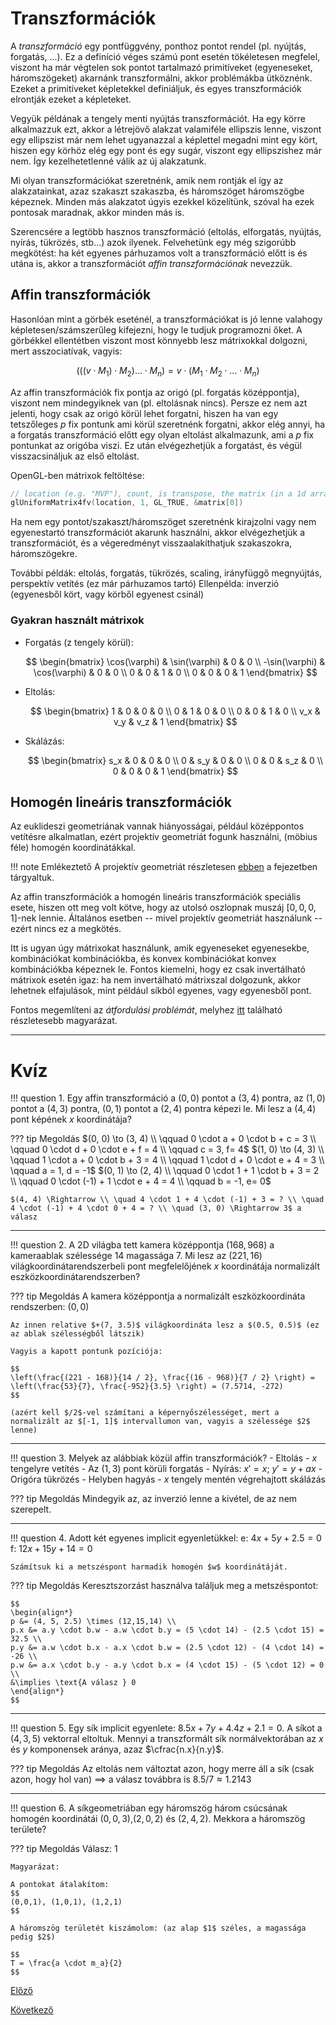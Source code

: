 # Transzformációk

A _transzformáció_ egy pontfüggvény, ponthoz pontot rendel (pl. nyújtás, forgatás, ...). Ez a definíció véges számú pont esetén tökéletesen megfelel, viszont ha már végtelen sok pontot tartalmazó primitíveket (egyeneseket, háromszögeket) akarnánk transzformálni, akkor problémákba ütköznénk. Ezeket a primitíveket képletekkel definiáljuk, és egyes transzformációk elrontják ezeket a képleteket.

Vegyük példának a tengely menti nyújtás transzformációt. Ha egy körre alkalmazzuk ezt, akkor a létrejövő alakzat valamiféle ellipszis lenne, viszont egy ellipszist már nem lehet ugyanazzal a képlettel megadni mint egy kört, hiszen egy körhöz elég egy pont és egy sugár, viszont egy ellipszishez már nem. Így kezelhetetlenné válik az új alakzatunk.

Mi olyan transzformációkat szeretnénk, amik nem rontják el így az alakzatainkat, azaz szakaszt szakaszba, és háromszöget háromszögbe képeznek. Minden más alakzatot úgyis ezekkel közelítünk, szóval ha ezek pontosak maradnak, akkor minden más is.

Szerencsére a legtöbb hasznos transzformáció (eltolás, elforgatás, nyújtás, nyírás, tükrözés, stb...) azok ilyenek. Felvehetünk egy még szigorúbb megkötést: ha két egyenes párhuzamos volt a transzformáció előtt is és utána is, akkor a transzformációt _affin transzformációnak_ nevezzük.

## Affin transzformációk

Hasonlóan mint a görbék eseténél, a transzformációkat is jó lenne valahogy képletesen/számszerűleg kifejezni, hogy le tudjuk programozni őket. A görbékkel ellentétben viszont most könnyebb lesz mátrixokkal dolgozni, mert asszociatívak, vagyis:

$$
(((v \cdot M_1) \cdot M_2) ... \cdot M_n) = v \cdot (M_1 \cdot M_2 \cdot ... \cdot M_n)
$$

Az affin transzformációk fix pontja az origó (pl. forgatás középpontja), viszont nem mindegyiknek van (pl. eltolásnak nincs). Persze ez nem azt jelenti, hogy csak az origó körül lehet forgatni, hiszen ha van egy tetszőleges $p$ fix pontunk ami körül szeretnénk forgatni, akkor elég annyi, ha a forgatás transzformáció előtt egy olyan eltolást alkalmazunk, ami a $p$ fix pontunkat az origóba viszi. Ez után elvégezhetjük a forgatást, és végül visszacsináljuk az első eltolást.

OpenGL-ben mátrixok feltöltése:

```cpp
// location (e.g. "MVP"), count, is transpose, the matrix (in a 1d array format)
glUniformMatrix4fv(location, 1, GL_TRUE, &matrix[0])
```

Ha nem egy pontot/szakaszt/háromszöget szeretnénk kirajzolni vagy nem egyenestartó transzformációt akarunk használni, akkor elvégezhetjük a transzformációt, és a végeredményt visszaalakíthatjuk szakaszokra, háromszögekre.

További példák: eltolás, forgatás, tükrözés, scaling, irányfüggő megnyújtás, perspektív vetítés (ez már párhuzamos tartó)
Ellenpélda: inverzió (egyenesből kört, vagy körből egyenest csinál)

### Gyakran használt mátrixok

- Forgatás (z tengely körül):

    $$
    \begin{bmatrix}
        \cos(\varphi) & \sin(\varphi) & 0 & 0 \\
        -\sin(\varphi) & \cos(\varphi) & 0 & 0 \\
        0 & 0 & 1 & 0 \\
        0 & 0 & 0 & 1
    \end{bmatrix}
    $$

- Eltolás:

    $$
    \begin{bmatrix}
        1 & 0 & 0 & 0 \\
        0 & 1 & 0 & 0 \\
        0 & 0 & 1 & 0 \\
        v_x & v_y & v_z & 1
    \end{bmatrix}
    $$

- Skálázás:

    $$
    \begin{bmatrix}
        s_x & 0 & 0 & 0 \\
        0 & s_y & 0 & 0 \\
        0 & 0 & s_z & 0 \\
        0 & 0 & 0 & 1
    \end{bmatrix}
    $$

## Homogén lineáris transzformációk

Az euklideszi geometriának vannak hiányosságai, például középpontos vetítésre alkalmatlan, ezért projektív geometriát fogunk használni, (möbius féle) homogén koordinátákkal.

!!! note Emlékeztető
    A projektív geometriát részletesen [ebben](1.md/#18-projektív-geometria) a fejezetben tárgyaltuk.

Az affin transzformációk a homogén lineáris transzformációk speciális esete, hiszen ott meg volt kötve, hogy az utolsó oszlopnak muszáj $[0,0,0,1]$-nek lennie. Általános esetben -- mivel projektív geometriát használunk -- ezért nincs ez a megkötés.

Itt is ugyan úgy mátrixokat használunk, amik egyeneseket egyenesekbe, kombinációkat kombinációkba, és konvex kombinációkat konvex kombinációkba képeznek le. Fontos kiemelni, hogy ez csak invertálható mátrixok esetén igaz: ha nem invertálható mátrixszal dolgozunk, akkor lehetnek elfajulások, mint például síkból egyenes, vagy egyenesből pont.

Fontos megemlíteni az _átfordulási problémát_, melyhez [itt](https://youtu.be/wBZxuKloteA&t=2489) található részletesebb magyarázat.

---

# Kvíz

!!! question 1\. Egy affin transzformáció a $(0,0)$ pontot a $(3,4)$ pontra, az $(1,0)$ pontot a $(4,3)$ pontra, $(0,1)$ pontot a $(2,4)$ pontra képezi le. Mi lesz a $(4,4)$ pont képének $x$ koordinátája?

??? tip Megoldás
    $(0, 0) \to (3, 4) \\ \qquad 0 \cdot a + 0 \cdot b + c = 3 \\ \qquad 0 \cdot d + 0 \cdot e + f = 4 \\ \qquad c = 3, f= 4$
    $(1, 0) \to (4, 3) \\ \qquad 1 \cdot a + 0 \cdot b + 3 = 4 \\ \qquad 1 \cdot d + 0 \cdot e + 4 = 3 \\ \qquad a = 1, d = -1$
    $(0, 1) \to (2, 4) \\ \qquad 0 \cdot 1 + 1 \cdot b + 3 = 2 \\ \qquad 0 \cdot (-1) + 1 \cdot e + 4 = 4 \\ \qquad b = -1, e= 0$

    $(4, 4) \Rightarrow \\ \quad 4 \cdot 1 + 4 \cdot (-1) + 3 = ? \\ \quad 4 \cdot (-1) + 4 \cdot 0 + 4 = ? \\ \quad (3, 0) \Rightarrow 3$ a válasz

---

!!! question 2\. A 2D világba tett kamera középpontja $(168,968)$ a kameraablak szélessége $14$ magassága $7$. Mi lesz az $(221,16)$ világkoordinátarendszerbeli pont megfelelőjének $x$ koordinátája normalizált eszközkoordinátarendszerben?

??? tip Megoldás
    A kamera középpontja a normalizált eszközkoordináta rendszerben: $(0, 0)$

    Az innen relative $+(7, 3.5)$ világkoordináta lesz a $(0.5, 0.5)$ (ez az ablak szélességből látszik)
    
    Vagyis a kapott pontunk pozíciója: 

    $$
    \left(\frac{(221 - 168)}{14 / 2}, \frac{(16 - 968)}{7 / 2} \right) = \left(\frac{53}{7}, \frac{-952}{3.5} \right) = (7.5714, -272)
    $$

    (azért kell $/2$-vel számítani a képernyőszélességet, mert a normalizált az $[-1, 1]$ intervallumon van, vagyis a szélessége $2$ lenne)

---

!!! question 3\. Melyek az alábbiak közül affin transzformációk?
    - Eltolás
    - $x$ tengelyre vetítés
    - Az $(1, 3)$ pont körüli forgatás
    - Nyírás: $x'=x$; $y'=y+ax$
    - Origóra tükrözés
    - Helyben hagyás
    - $x$ tengely mentén végrehajtott skálázás

??? tip Megoldás
    Mindegyik az, az inverzió lenne a kivétel, de az nem szerepelt.

---

!!! question 4\. Adott két egyenes implicit egyenletükkel:
    e: $4x+5y+2.5=0$
    f: $12x+15y+14=0$

    Számítsuk ki a metszéspont harmadik homogén $w$ koordinátáját.

??? tip Megoldás
    Keresztszorzást használva találjuk meg a metszéspontot:

    $$
    \begin{align*}
    p &= (4, 5, 2.5) \times (12,15,14) \\
    p.x &= a.y \cdot b.w - a.w \cdot b.y = (5 \cdot 14) - (2.5 \cdot 15) = 32.5 \\
    p.y &= a.w \cdot b.x - a.x \cdot b.w = (2.5 \cdot 12) - (4 \cdot 14) = -26 \\
    p.w &= a.x \cdot b.y - a.y \cdot b.x = (4 \cdot 15) - (5 \cdot 12) = 0 \\
    &\implies \text{A válasz } 0
    \end{align*}
    $$

---

!!! question 5\. Egy sík implicit egyenlete: $8.5x+7y+4.4z+2.1=0$.
    A síkot a $(4,3,5)$ vektorral eltoltuk.
    Mennyi a transzformált sík normálvektorában az $x$ és $y$ komponensek aránya, azaz $\cfrac{n.x}{n.y}$.

??? tip Megoldás
    Az eltolás nem változtat azon, hogy merre áll a sík (csak azon, hogy hol van) $\implies$ a válasz továbbra is $8.5 / 7 \approx 1.2143$

---

!!! question 6\. A síkgeometriában egy háromszög három csúcsának homogén koordinátái $(0,0,3)$,$(2,0,2)$ és $(2,4,2)$. Mekkora a háromszög területe?

??? tip Megoldás
    Válasz: 1

    Magyarázat:

    A pontokat átalakítom:
    $$
    (0,0,1), (1,0,1), (1,2,1)
    $$
    
    A háromszög területét kiszámolom: (az alap $1$ széles, a magassága pedig $2$)

    $$
    T = \frac{a \cdot m_a}{2}
    $$

[Előző](3.md)

[Következő](5.md)
